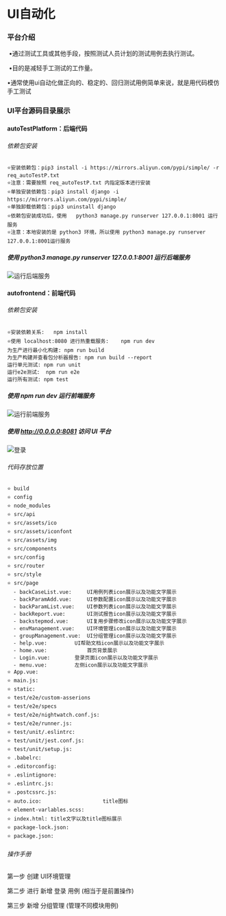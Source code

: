 # UI自动化

### 平台介绍

​		•通过测试工具或其他手段，按照测试人员计划的测试用例去执行测试。

​		•目的是减轻手工测试的工作量。

​		•通常使用ui自动化做正向的、稳定的、回归测试用例简单来说，就是用代码模仿手工测试

### UI平台源码目录展示

#### autoTestPlatform：后端代码

###### 依赖包安装

```
⭐️安装依赖包：pip3 install -i https://mirrors.aliyun.com/pypi/simple/ -r req_autoTestP.txt
⭐️注意：需要按照 req_autoTestP.txt 内指定版本进行安装
⭐️单独安装依赖包：pip3 install django -i https://mirrors.aliyun.com/pypi/simple/
⭐️单独卸载依赖包：pip3 uninstall django
⭐️依赖包安装成功后，使用   python3 manage.py runserver 127.0.0.1:8001 运行服务
⭐️注意：本地安装的是 python3 环境，所以使用 python3 manage.py runserver 127.0.0.1:8001运行服务
```

##### 使用 python3 manage.py runserver 127.0.0.1:8001 运行后端服务

![运行后端服务](/Users/tankaihua/Desktop/git/alter_test_platfrom/autofrontend/src/assets/img/run_python3.png)



#### autofrontend：前端代码

###### 依赖包安装

```
⭐️安装依赖关系:	npm install
⭐️使用 localhost:8080 进行热重载服务:	npm run dev
为生产进行最小化构建:	npm run build
为生产构建并查看包分析器报告:	npm run build --report
运行单元测试:	npm run unit
运行e2e测试:  npm run e2e
运行所有测试: npm test
```

#####  使用 npm run dev 运行前端服务

![运行前端服务](/Users/tankaihua/Desktop/git/alter_test_platfrom/autofrontend/src/assets/img/npm_run_dev.png)

##### 使用 http://0.0.0.0:8081 访问 UI 平台

![登录](/Users/tankaihua/Desktop/git/alter_test_platfrom/autofrontend/src/assets/img/login.png)



###### 代码存放位置

```
⭐️ build
⭐️ config
⭐️ node_modules
⭐️ src/api
⭐️ src/assets/ico
⭐️ src/assets/iconfont
⭐️ src/assets/img
⭐️ src/components
⭐️ src/config
⭐️ src/router
⭐️ src/style
⭐️ src/page
  - backCaseList.vue:     UI用例列表icon展示以及功能文字展示
  - backParamAdd.vue:     UI参数配置icon展示以及功能文字展示
  - backParamList.vue:    UI参数列表icon展示以及功能文字展示
  - backReport.vue:       UI测试报告icon展示以及功能文字展示
  - backstepmod.vue:      UI复用步骤修改icon展示以及功能文字展示
  - envManagement.vue:    UI环境管理icon展示以及功能文字展示
  - groupManagement.vue:  UI分组管理icon展示以及功能文字展示
  - help.vue:   	  UI帮助文档icon展示以及功能文字展示
  - home.vue:             首页背景展示
  - Login.vue:  	  登录页面icon展示以及功能文字展示
  - menu.vue:   	  左侧icon展示以及功能文字展示
⭐️ App.vue:	
⭐️ main.js:
⭐️ static: 
⭐️ test/e2e/custom-asserions
⭐️ test/e2e/specs
⭐️ test/e2e/nightwatch.conf.js:
⭐️ test/e2e/runner.js:
⭐️ test/unit/.eslintrc:		
⭐️ test/unit/jest.conf.js:
⭐️ test/unit/setup.js:
⭐️ .babelrc:
⭐️ .editorconfig:
⭐️ .eslintignore:
⭐️ .eslintrc.js:
⭐️ .postcssrc.js:
⭐️ auto.ico:					title图标
⭐️ element-varlables.scss:
⭐️ index.html: title文字以及title图标展示
⭐️ package-lock.json:	
⭐️ package.json:
```

###### 操作手册

第一步 创建 UI环境管理

第二步 进行 新增 登录 用例  (相当于是前置操作)

第三步 新增 分组管理 (管理不同模块用例)

